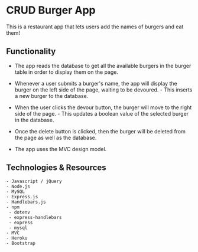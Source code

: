 # CRUD Burger App

This is a restaurant app that lets users add the names of burgers and eat them!    
## Functionality

- The app reads the database to get all the available burgers in the burger table in order to display them on the page. 

- Whenever a user submits a burger's name, the app will display the burger on the left side of the page, waiting to be devoured. - This inserts a new burger to the database.

- When the user clicks the devour button, the burger will move to the right side of the page. - This updates a boolean value of the selected burger in the database.

- Once the delete button is clicked, then the burger will be deleted from the page as well as the database. 

- The app uses the MVC design model. 

## Technologies & Resources
```
- Javascript / jQuery
- Node.js
- MySQL
- Express.js
- Handlebars.js
- npm
 - dotenv
 - express-handlebars
 - express
 - mysql
- MVC
- Heroku
- Bootstrap
```